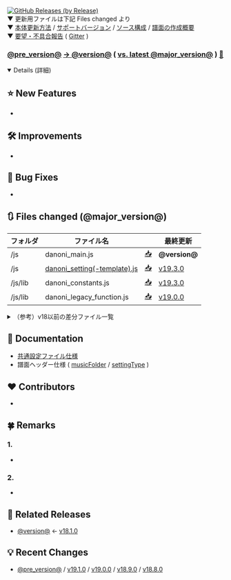 <!--

MarkDown Template for Release
Created: 2021/02/01
Revised: ----/--/--

// 置換用文字列リスト
@version@ v19.3.0
@pre_version@ v19.2.0
@major_version@ v19

-->

[![GitHub Releases (by Release)](https://img.shields.io/github/downloads/cwtickle/danoniplus/@version@/total)](../../archive/@version@.zip)  
▼ 更新用ファイルは下記 Files changed より  
▼ [本体更新方法](../../wiki/HowToUpdate) / [サポートバージョン](../../security/policy) / [ソース構成](../../wiki/AboutSource) / [譜面の作成概要](../../wiki/HowtoMake)  
▼ [要望・不具合報告](../../blob/develop/.github/CONTRIBUTING.md) ( [Gitter](https://gitter.im/danonicw/community) )  

### [@pre_version@](../../releases/tag/@pre_version@) [-> @version@](../../compare/@pre_version@...@version@#files_bucket) ( [vs. latest @major_version@](../../compare/@version@...master#files_bucket) ) [📁](../../tree/@version@)

<details open>
<summary>Details (詳細)</summary>

<!-- 機能追加 -->
## ⭐ New Features
- 

<!-- 機能追加以外の改善内容 -->
## 🛠️ Improvements
- 

<!-- 不具合修正 -->
## 🐞 Bug Fixes
- 

<!-- 変更ファイル一覧 -->
## 🔃 Files changed (@major_version@)

|フォルダ|ファイル名||最終更新|
|----|----|----|----|
|/js|danoni_main.js|[:inbox_tray:](../../download/v19.3.0/danoni_main.js)|**@version@**|
|/js|[danoni_setting(-template).js](../../compare/v19.2.0...v19.3.0#files_bucket)|[:inbox_tray:](../../download/v19.3.0/danoni_setting-template.js)|[v19.3.0](../../releases/tag/v19.3.0)|
|/js/lib|danoni_constants.js|[:inbox_tray:](../../download/v19.3.0/danoni_constants.js)|[v19.3.0](../../releases/tag/v19.3.0)|
|/js/lib|danoni_legacy_function.js|[:inbox_tray:](../../download/v19.0.0/danoni_legacy_function.js)|[v19.0.0](../../releases/tag/v19.0.0)|

<details>
<summary>（参考）v18以前の差分ファイル一覧</summary>

|フォルダ|ファイル名||最終更新|
|----|----|----|----|
|/js/lib|danoni_localbinary.js|[:inbox_tray:](../../download/v15.1.0/danoni_localbinary.js)|[v15.1.0](../../releases/tag/v15.1.0)|
|/css|danoni_main.css|[:inbox_tray:](../../download/v18.5.0/danoni_main.css)|[v18.5.0](../../releases/tag/v18.5.0)|
|/img|aaShadow.svg<br>arrow.svg<br>arrowShadow.svg<br>borderline.svg<br>c.svg<br>cursor.svg<br>giko.svg<br>iyo.svg<br>monar.svg<br>morara.svg<br>onigiri.svg|[:inbox_tray:](../../download/v15.1.0/img.zip)|[v15.1.0](../../releases/tag/v15.1.0)|
|/skin|danoni_skin_default.css<br>danoni_skin_light.css<br>danoni_skin_skyblue.css|[:inbox_tray:](../../download/v14.1.0/danoni_skin_default.css)<br>[:inbox_tray:](../../download/v14.1.0/danoni_skin_light.css)<br>[:inbox_tray:](../../download/v14.1.0/danoni_skin_skyblue.css)|[v14.1.0](../../releases/tag/v14.1.0)|

</details>

<!-- 今回更新したWikiドキュメントへのリンク -->
## 📔 Documentation
- [共通設定ファイル仕様](../../wiki/dos_setting)
- 譜面ヘッダー仕様 ( [musicFolder](../../wiki/dos-h0013-musicFolder) / [settingType](../../wiki/dos-h0056-settingType) )

<!-- 今回の更新に貢献した方 -->
## ❤️ Contributors
- 

<!-- 今回の更新の補足事項 -->
## 🍀 Remarks
### 1. 
- 

### 2. 
- 

<!-- 関連更新情報 -->
## 🎣 Related Releases
- [@version@](../../releases/tag/@version@) <- [v18.1.0](../../releases/tag/v18.1.0)

<!-- 直近の更新 -->
## 💡 Recent Changes
- [@pre_version@](../../releases/tag/@pre_version@) / [v19.1.0](../../releases/tag/v19.1.0) / [v19.0.0](../../releases/tag/v19.0.0) / [v18.9.0](../../releases/tag/v18.9.0) / [v18.8.0](../../releases/tag/v18.8.0)
</details>